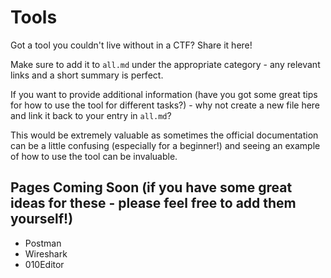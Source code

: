 # Tools

Got a tool you couldn't live without in a CTF? Share it here!

Make sure to add it to `all.md` under the appropriate category - any relevant links and a short summary is perfect.

If you want to provide additional information (have you got some great tips for how to use the tool for different tasks?) - why not create a new file here and link it back to your entry in `all.md`?

This would be extremely valuable as sometimes the official documentation can be a little confusing (especially for a beginner!) and seeing an example of how to use the tool can be invaluable.

## Pages Coming Soon (if you have some great ideas for these - please feel free to add them yourself!)
- Postman
- Wireshark
- 010Editor
